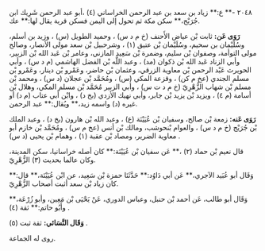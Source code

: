 ٢٠٤٨ -** ع:** زياد بن سعد بن عبد الرحمن الخراساني (٤) ،أبو عبد الرحمن شَرِيك ابن جُرَيْج،** سكن مكة ثم تحول إلى اليمن فسكن قرية يقال لها:** عك.

**رَوَى عَن:** ثابت بْن عياض الأَحنف (خ م د س) ، وحميد الطويل (س) ، وزيد بن أسلم، وسُلَيْمان بن سحيم، وسُلَيْمان بْن عتيق (١) ، وشرحبيل بْن سعد مولى الأنصار، وصالح مولى التوأمة، وصفوان بْن سليم، وضمرة بْن سَعِيد المازني، وعامر بْن عَبد الله بْن الزبير، وأبي الزناد عَبد الله بْن ذكوان (مد) ، وعبد اللَّه بْن الفضل الهاشمي (م د س) ، وأبي الحويرث عَبْد الرحمن بْن معاوية الزرقي، وعثمان بْن حاضر، وعَمْرو بْن دينار، وعَمْرو بْن مسلم الجندي (عخ م كن) ، وقزعة المكي (س) ، ومُحَمَّد بْن عجلان (د س) ، ومحمد بْن مسلم بْن شهاب الزُّهْرِيّ (خ م د ت س) ، وأبي الزبير مُحَمَّد بْن مسلم المكي، وهلال بْن أسامة (م ٤) ، ويزيد بْن يزيد بْن جابر، وأبي نهيك الأزدي (بخ د) ، وابْن أَبي عتاب (م د) أو غيره (د) واسمه زيد،** ويُقال:** عبد الرحمن.

**رَوَى عَنه:** زمعة بْن صالح، وسفيان بْن عُيَيْنَة (ع) ، وعبد الله بْن هارون (بخ د) ، وعبد الملك بْن جُرَيْج (خ م د س) ، والعوام بْنحوشب، ومالك بْن أنس (عخ م س) ، ومُحَمَّد بْن خازم أبو معاوية الضرير، ومصاد بْن عقبة (١) ، وهمام بْن يحيى (د س) .

قال نعيم بْن حماد (٢) ،** عَن سفيان بْن عُيَيْنَة:** كان أصله خراسانيا، سكن المدينة، وكان عالما بحديث (٣) الزُّهْرِيّ.

وَقَال أبو عُبَيد الآجري،** عَن أبي دَاوُد:** حَدَّثَنَا حمزة بْن سَعِيد، عن ابْن عُيَيْنَة،** قال:** كان زياد بْن سعد أثبت أصحاب الزُّهْرِيّ.

وَقَال أبو طالب، عَن أحمد بْن حنبل، وعباس الدوري، عَنْ يَحْيَى بْن مَعِين، وأبو زُرْعَة،** وأَبُو حاتم:** ثقة (٤) .

**وَقَال النَّسَائي:** ثقة ثبت (٥) .

روى له الجماعة.